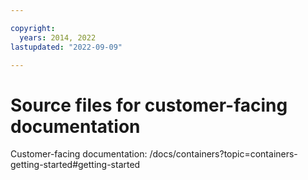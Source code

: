```yaml
---

copyright:
  years: 2014, 2022
lastupdated: "2022-09-09"

---
```





# Source files for customer-facing documentation



Customer-facing documentation: /docs/containers?topic=containers-getting-started#getting-started








